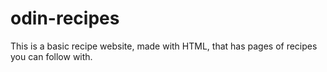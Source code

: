 # odin-recipes
This is a basic recipe website, made with HTML, that has pages of recipes you can follow with.

